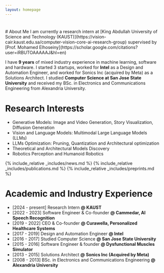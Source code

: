 ```yaml
---
layout: homepage
---
```


<h1 id="about-me"></h1>
# About Me
I am currently a research intern at [King Abdullah University of Science and Technology (KAUST)](https://vision-cair.kaust.edu.sa/computer-vision-core-ai-research-group) supervised by [Prof. Mohamed Elhoseiny](https://scholar.google.com/citations?user=iRBUTOAAAAAJ&hl=en)

I have <strong>9 years</strong> of mixed industry experience in machine learning, software and hardware. I started 3 startups, worked for <strong>Intel</strong> as a Design and Automation Engineer, and worked for Sonics Inc (acquired by Meta) as a Solutions Architect. I studied <strong>Computer Science at San Jose State University</strong> and received my BSc. in Electronics and Communications Engineering from Alexandria University.
<h2 style="margin: 40px 0px 10px;"></h2>
<!--[National University of Singapore](https://www.comp.nus.edu.sg/). My biography is [here](./biography/).
-->

<!--<strong style="color:#e74d3c; font-weight:600"><strong style="color:#e74d3c; font-weight:600">test [here](./openings/).</strong>
-->

# Research Interests
- Generative Models: Image and Video Generation, Story Visualization, Diffusion Generation
- Vision and Language Models: Multimodal Large Language Models (LLMs)
- LLMs Optimization: Pruning, Quantization and Architectural optimization
- Theoretical and Architectural Models Discovery
- Robotics Perception and Humanoid Robotics

{% include_relative _includes/news.md %}
{% include_relative _includes/publications.md %}
{% include_relative _includes/preprints.md %}

# Academic and Industry Experience
- [2024 - present] Research Intern <strong>@ KAUST</strong>
- [2022 - 2023] Software Engineer & Co-founder <strong>@ Cammedar, AI Speech Recognition</strong>
- [2019 - 2022] CEO & Co-founder <strong>@ Curawella, Personalized Healthcare Systems</strong>
- [2017 - 2019] Design and Automation Engineer <strong>@ Intel</strong>
- [2016 - 2017] Studied Computer Science <strong>@ San Jose State University</strong>
- [2015 - 2016] Software Engineer & founder <strong>@ Dysfunctional Muscles Simulator</strong>
- [2013 - 2015] Solutions Architect <strong>@ Sonics Inc (Acquired by Meta)</strong>
- [2008 - 2013] BSc. in Electronics and Communications Engineering <strong>@ Alexandria University</strong>
